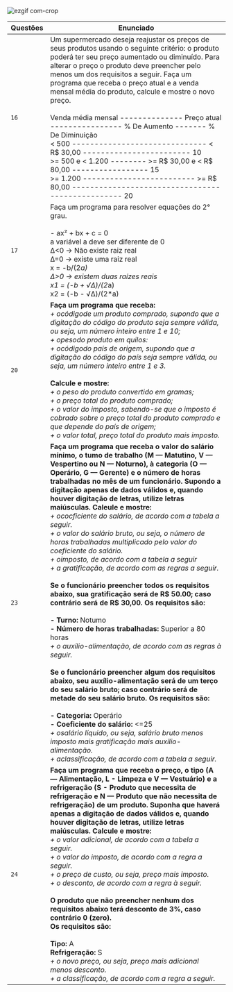 ![ezgif com-crop](https://user-images.githubusercontent.com/125037138/224165063-0c500cd0-c902-426c-987e-c99c45b1a779.jpg)

| Questões | Enunciado |
| ------------- | -------------- |
| `16`  | Um supermercado deseja reajustar os preços de seus produtos usando o seguinte critério: o produto poderá ter seu preço aumentado ou diminuído. Para alterar o preço o produto deve preencher pelo menos um dos requisitos a seguir. Faça um programa que receba o preço atual e a venda mensal média do produto, calcule e mostre o novo preço. <br> <br>  Venda média mensal -------------- Preço atual ---------------- % De Aumento ------- % De Diminuição <br> < 500 ------------------------------ < R$ 30,00 ------------------------ 10  <br> >= 500 e < 1.200 -------- >= R$ 30,00 e < R$ 80,00  ----------------- 15 <br>  >= 1.200 ------------------------- >= R$ 80,00  -------------------------------------------------  20
| `17`  | Faça um programa para resolver equações do 2° grau. <br> <br> - ax² + bx + c = 0 <br>  a variável a deve ser diferente de 0 <br>  Δ<0 -> Não existe raiz real <br>  Δ=0 -> existe uma raiz real <br> x = -b/(2*a) <br>  Δ>0 -> existem duas raízes reais <br> x1 = (-b + √Δ)/(2*a) <br> x2 = (-b - √Δ)/(2*a)  |
| `20` | **Faça um programa que receba:** <br> _+ ocódigode um produto comprado, supondo que a digitação do código do produto seja sempre válida, ou seja, um número inteiro entre 1 e 10;_ <br> _+ opesodo produto em quilos:_ <br> _+ ocódigodo país de origem, supondo que a digitação do código do país seja sempre válida, ou seja, um número inteiro entre 1 e 3._ <br> <br> **Calcule e mostre:** <br> _+ o peso do produto convertido em gramas; <br> + o preço total do produto comprado;_ <br> _+ o valor do imposto, sabendo-se que o imposto é cobrado sobre o preço total do produto comprado e que depende do país de origem;_ <br> _+ o valor total, preço total do produto mais imposto._|
| `23` |  **Faça um programa que receba o valor do salário mínimo, o tumo de trabalho (M — Matutino, V — Vespertino ou N — Noturno), à categoria (O — Operário, G — Gerente) e o número de horas trabalhadas no mês de um funcionário. Supondo a digitação apenas de dados válidos e, quando houver digitação de letras, utilize letras maiúsculas. Caleule e mostre:** <br> _+ ococficiente do salário, de acordo com a tabela a seguir._ <br> _+ o valor do salário bruto, ou seja, o número de horas trabalhadas multiplicado pelo valor do coeficiente do salário._ <br> _+ oimposto, de acordo com a tabela a seguir_ <br> _+ a gratificação, de acordo com as regras a seguir._ <br> <br> **Se o funcionário preencher todos os requisitos abaixo, sua gratificação será de R$ 50.00; caso contrário será de R$ 30,00. Os requisitos são:** <br> <br> **- Turno:** Notumo <br> **- Número de horas trabalhadas:** Superior a 80 horas <br> _+ o auxílio-alimentação, de acordo com as regras à seguir._ <br> <br> **Se o funcionário preencher algum dos requisitos abaixo, seu auxílio-alimentação será de um terço do seu salário bruto; caso contrário será de metade do seu salário bruto. Os requisitos são:** <br> <br> **- Categoria:** Operário <br> **- Coeficiente do salário:** <=25 <br> _+ osalário líquido, ou seja, salário bruto menos imposto mais gratificação mais auxílio-alimentação._ <br> _+ aclassificação, de acordo com a tabela a seguir._ |
| `24` |  **Faça um programa que receba o preço, o tipo (A — Alimentação, L - Limpeza e V — Vestuário) e a refrigeração (S - Produto que necessita de refrigeração e N — Produto que não necessita de refrigeração) de um produto. Suponha que haverá apenas a digitação de dados válidos e, quando houver digitação de letras, utilize letras maiúsculas. Calcule e mostre:** <br> _+ o valor adicional, de acordo com a tabela a seguir._ <br> _+ o valor do imposto, de acordo com a regra a seguir._ <br> _+ o preço de custo, ou seja, preço mais imposto._ <br> _+ o desconto, de acordo com a regra à seguir._ <br> <br> **O produto que não preencher nenhum dos requisitos abaixo terá desconto de 3%, caso contrário 0 (zero).** <br> **Os requisitos são:** <br> <br> **Tipo:** A <br> **Refrigeração:** S <br> _+ o novo preço, ou seja, preço mais adicional menos desconto._ <br> _+ a classificação, de acordo com a regra a seguir._

